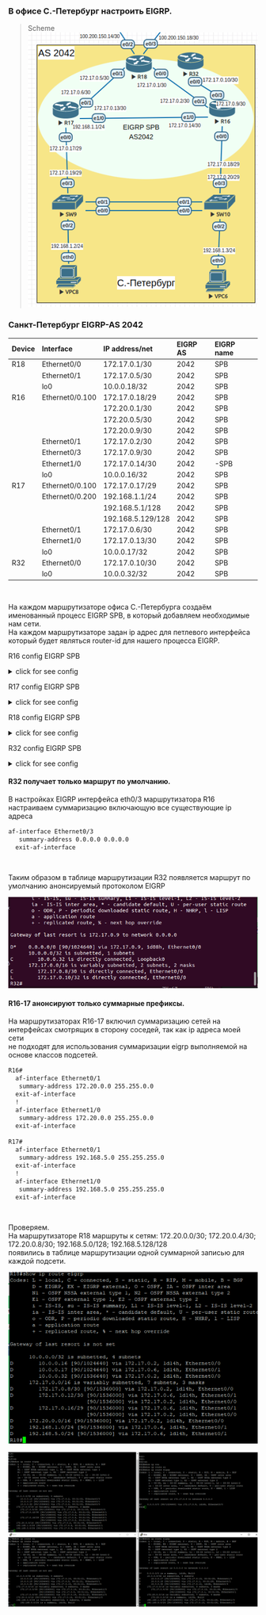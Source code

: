 ### В офисе С.-Петербург настроить EIGRP.<br>

>Scheme<br>
![](EIGRP_SPB.png)<br>

### Санкт-Петербург EIGRP-AS 2042<br>

|Device|Interface|IP address/net|EIGRP AS|EIGRP name|
|:-|:-|:-|:-|:-|
|R18|Ethernet0/0|172.17.0.1/30|2042|SPB|
||Ethernet0/1|172.17.0.5/30|2042|SPB|
||lo0|10.0.0.18/32|2042|SPB|
|R16|Ethernet0/0.100|172.17.0.18/29|2042|SPB|
|||172.20.0.1/30|2042|SPB|
|||172.20.0.5/30|2042|SPB|
|||172.20.0.9/30|2042|SPB|
||Ethernet0/1|172.17.0.2/30|2042|SPB|
||Ethernet0/3|172.17.0.9/30|2042|SPB|
||Ethernet1/0|172.17.0.14/30|2042|-SPB|
||lo0|10.0.0.16/32|2042|SPB|
|R17|Ethernet0/0.100|172.17.0.17/29|2042|SPB|
||Ethernet0/0.200|192.168.1.1/24|2042|SPB|
|||192.168.5.1/128|2042|SPB|
|||192.168.5.129/128|2042|SPB|
||Ethernet0/1|172.17.0.6/30|2042|SPB|
||Ethernet1/0|172.17.0.13/30|2042|SPB|
||lo0|10.0.0.17/32|2042|SPB|
|R32|Ethernet0/0|172.17.0.10/30|2042|SPB|
||lo0|10.0.0.32/32|2042|SPB|
<br>

На каждом маршрутизаторе офиса С.-Петербурга создаём именованный процесс EIGRP SPB, в который добавляем необходимые нам сети.<br>
На каждом маршрутизаторе задан ip адрес для петлевого интерфейса который будет являться router-id для нашего процесса EIGRP.<br>

R16 config EIGRP SPB
<details>
  <summary>click for see config</summary>
  router eigrp SPB<br>
 !<br>
 address-family ipv4 unicast autonomous-system 2042<br>
  !<br>
  af-interface Ethernet0/0.100<br>
   passive-interface<br>
  exit-af-interface<br>
  !<br>
  af-interface Ethernet0/3<br>
   summary-address 0.0.0.0 0.0.0.0<br>
  exit-af-interface<br>
  !<br>
  af-interface Loopback0<br>
   passive-interface<br>
  exit-af-interface<br>
  !<br>
  af-interface Ethernet0/1<br>
   summary-address 172.20.0.0 255.255.0.0<br>
  exit-af-interface<br>
  !<br>
  af-interface Ethernet1/0<br>
   summary-address 172.20.0.0 255.255.0.0<br>
  exit-af-interface<br>
  !<br>
  topology base<br>
  exit-af-topology<br>
  network 10.0.0.16 0.0.0.0<br>
  network 172.17.0.0<br>
  network 172.20.0.0<br>
 exit-address-family<br>
</details>

R17 config EIGRP SPB
<details>
  <summary>click for see config</summary>
  router eigrp SPB<br>
 !<br>
 address-family ipv4 unicast autonomous-system 2042<br>
  !<br>
  af-interface Ethernet0/0.100<br>
   passive-interface<br>
  exit-af-interface<br>
  !<br>
  af-interface Ethernet0/0.200<br>
   passive-interface<br>
  exit-af-interface<br>
  !<br>
  af-interface Loopback0<br>
   passive-interface<br>
  exit-af-interface<br>
  !<br>
  af-interface Ethernet0/1<br>
   summary-address 192.168.5.0 255.255.255.0<br>
  exit-af-interface<br>
  !<br>
  af-interface Ethernet1/0<br>
   summary-address 192.168.5.0 255.255.255.0<br>
  exit-af-interface<br>
  !<br>
  topology base<br>
  exit-af-topology<br>
  network 10.0.0.17 0.0.0.0<br>
  network 172.17.0.0<br>
  network 192.168.0.0 0.0.255.255<br>
 exit-address-family<br>
</details>

R18 config EIGRP SPB
<details>
  <summary>click for see config</summary>
!<br>
router eigrp SPB<br>
 !<br>
 address-family ipv4 unicast autonomous-system 2042<br>
  !<br>
  topology base<br>
  exit-af-topology<br>
  network 10.0.0.18 0.0.0.0<br>
  network 172.17.0.0<br>
 exit-address-family<br>
!<br>
</details>

R32 config EIGRP SPB
<details>
  <summary>click for see config</summary>
!<br>
router eigrp SPB<br>
 !<br>
 address-family ipv4 unicast autonomous-system 2042<br>
  !<br>
  topology base<br>
  exit-af-topology<br>
  network 10.0.0.32 0.0.0.0<br>
  network 172.17.0.0<br>
 exit-address-family<br>
!<br>
ip forward-protocol nd<br>
!<br>
</details>

#### R32 получает только маршрут по умолчанию.<br>

В настройках EIGRP интерфейса eth0/3 маршрутизатора R16 настраиваем суммаризацию включающую все существующие ip адреса<br>

```
af-interface Ethernet0/3
   summary-address 0.0.0.0 0.0.0.0
  exit-af-interface
```
<br>

Таким образом в таблице маршрутизации R32 появляется маршрут по умолчанию анонсируемый протоколом EIGRP<br>

![](R32_default.png)<br>

#### R16-17 анонсируют только суммарные префиксы.<br>

На маршрутизаторах R16-17 включил суммаризацию сетей на интерфейсах смотрящих в сторону соседей, так как ip адреса моей сети<br>
не подходят для использования суммаризации eigrp выполняемой на основе классов подсетей.<br>

```
R16#
  af-interface Ethernet0/1
   summary-address 172.20.0.0 255.255.0.0
  exit-af-interface
  !
  af-interface Ethernet1/0
   summary-address 172.20.0.0 255.255.0.0
  exit-af-interface

R17#
  af-interface Ethernet0/1
   summary-address 192.168.5.0 255.255.255.0
  exit-af-interface
  !
  af-interface Ethernet1/0
   summary-address 192.168.5.0 255.255.255.0
  exit-af-interface
```
<br>

Проверяем.<br> 
На маршрутизаторе R18 маршруты к сетям: 172.20.0.0/30; 172.20.0.4/30; 172.20.0.8/30; 192.168.5.0/128; 192.168.5.128/128<br>
появились в таблице маршрутизации одной суммарной записью для каждой подсети.<br>

![](R18_router_EIGRP.png)<br>

![](all_route_eigrp.png)<br>
